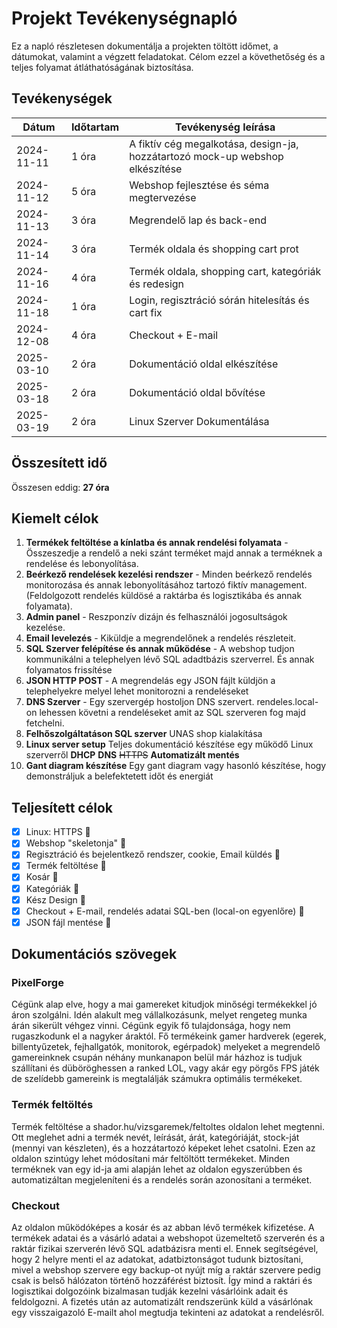 # Projekt Tevékenységnapló

Ez a napló részletesen dokumentálja a projekten töltött időmet, a dátumokat, valamint a végzett feladatokat. Célom ezzel a követhetőség és a teljes folyamat átláthatóságának biztosítása.

## Tevékenységek

| Dátum       | Időtartam | Tevékenység leírása |
|-------------|-----------|---------------------|
| 2024-11-11  | 1 óra     | A fiktív cég megalkotása, design-ja, hozzátartozó mock-up webshop elkészítése |
| 2024-11-12  | 5 óra     | Webshop fejlesztése és séma megtervezése |
| 2024-11-13  | 3 óra     | Megrendelő lap és back-end |
| 2024-11-14  | 3 óra     | Termék oldala és shopping cart prot |
| 2024-11-16  | 4 óra     | Termék oldala, shopping cart, kategóriák és redesign |
| 2024-11-18  | 1 óra     | Login, regisztráció sórán hitelesítás és cart fix |
| 2024-12-08  | 4 óra     | Checkout + E-mail |
| 2025-03-10  | 2 óra     | Dokumentáció oldal elkészítése |
| 2025-03-18  | 2 óra     | Dokumentáció oldal bővítése |
| 2025-03-19  | 2 óra     | Linux Szerver Dokumentálása |


## Összesített idő

Összesen eddig: **27 óra**

## Kiemelt célok

1. **Termékek feltöltése a kínlatba és annak rendelési folyamata** - Összeszedje a rendelő a neki szánt terméket majd annak a terméknek a rendelése és lebonyolítása.
2. **Beérkező rendelések kezelési rendszer** - Minden beérkező rendelés monitorozása és annak lebonyolításához tartozó fiktív management. (Feldolgozott rendelés küldösé a raktárba és logisztikába és annak folyamata).
3. **Admin panel** - Reszponzív dizájn és felhasználói jogosultságok kezelése.
4. **Email levelezés** - Kiküldje a megrendelőnek a rendelés részleteit.
5. **SQL Szerver felépítése és annak működése** - A webshop tudjon kommunikálni a telephelyen lévő SQL adadtbázis szerverrel. És annak folyamatos frissítése
6. **JSON HTTP POST** - A megrendelás egy JSON fájlt küldjön a telephelyekre melyel lehet monitorozni a rendeléseket
7. **DNS Szerver** - Egy szervergép hostoljon DNS szervert. rendeles.local-on lehessen követni a rendeléseket amit az SQL szerveren fog majd fetchelni.
8. **Felhőszolgáltatáson SQL szerver** UNAS shop kialakítása
9. **Linux server setup** Teljes dokumentáció készítése egy működő Linux szerverről
**DHCP**
**DNS**
~~HTTPS~~
**Automatizált mentés**
10. **Gant diagram készítése** Egy gant diagram vagy hasonló készítése, hogy demonstráljuk a belefektetett időt és energiát
 
## Teljesített célok

- [x] Linux: HTTPS :tada:
- [x] Webshop "skeletonja" :tada:
- [x] Regisztráció és bejelentkező rendszer, cookie, Email küldés :tada:
- [x] Termék feltöltése :tada:
- [x] Kosár :tada:
- [x] Kategóriák :tada:
- [x] Kész Design :tada:
- [x] Checkout + E-mail, rendelés adatai SQL-ben (local-on egyenlőre) :tada:
- [x] JSON fájl mentése :tada:

## Dokumentációs szövegek

### PixelForge

Cégünk alap elve, hogy a mai gamereket kitudjok minőségi termékekkel jó áron szolgálni. Idén alakult meg vállalkozásunk, melyet rengeteg munka árán sikerült véhgez vinni. Cégünk egyik fő tulajdonsága, hogy nem rugaszkodunk el a nagyker áraktól. Fő termékeink gamer hardverek (egerek, billentyűzetek, fejhallgatók, monitorok, egérpadok) melyeket a megrendelő gamereinknek csupán néhány munkanapon belül már házhoz is tudjuk szállítani és düböröghessen a ranked LOL, vagy akár egy pörgős FPS játék de szelídebb gamereink is megtalálják számukra optimális termékeket.

### Termék feltöltés

Termék feltöltése a shador.hu/vizsgaremek/feltoltes oldalon lehet megtenni. Ott meglehet adni a termék nevét, leírását, árát, kategóriáját, stock-ját (mennyi van készleten), és a hozzátartozó képeket lehet csatolni. Ezen az oldalon szintúgy lehet módosítani már feltöltött termékeket. Minden terméknek van egy id-ja ami alapján lehet az oldalon egyszerúbben és automatizáltan megjeleníteni és a rendelés során azonosítani a terméket.

### Checkout

Az oldalon működóképes a kosár és az abban lévő termékek kifizetése. A termékek adatai és a vásárló adatai a webshopot üzemeltető szerverén és a raktár fizikai szerverén lévő SQL adatbázisra menti el. Ennek segítségével, hogy 2 helyre menti el az adatokat, adatbiztonságot tudunk biztosítani, mivel a webshop szervere egy backup-ot nyújt míg a raktár szervere pedig csak is belső hálózaton történő hozzáférést biztosít. Így mind a raktári és logisztikai dolgozóink bizalmasan tudják kezelni vásárlóink adait és feldolgozni. A fizetés után az automatizált rendszerünk küld a vásárlónak egy visszaigazoló E-mailt ahol megtudja tekinteni az adatokat a rendelésről. 